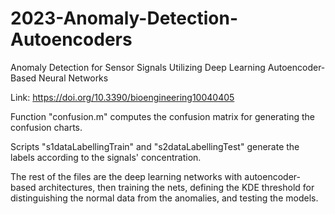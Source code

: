# 2023-Anomaly-Detection-Autoencoders

Anomaly Detection for Sensor Signals Utilizing Deep Learning Autoencoder-Based Neural Networks

Link: https://doi.org/10.3390/bioengineering10040405

Function "confusion.m" computes the confusion matrix for generating the confusion charts.

Scripts "s1dataLabellingTrain" and "s2dataLabellingTest" generate the labels according to the signals' concentration.

The rest of the files are the deep learning networks with autoencoder-based architectures, then training the nets, defining the KDE threshold for distinguishing the normal data from the anomalies, and testing the models.
